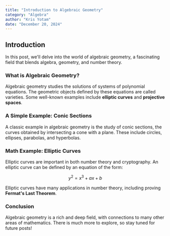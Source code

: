 ```yaml
---
title: "Introduction to Algebraic Geometry"
category: "Algebra"
author: "Kris Yotam"
date: "December 20, 2024"
---
```


## Introduction

In this post, we'll delve into the world of algebraic geometry, a fascinating field that blends algebra, geometry, and number theory. 

### What is Algebraic Geometry?

Algebraic geometry studies the solutions of systems of polynomial equations. The geometric objects defined by these equations are called varieties. Some well-known examples include **elliptic curves** and **projective spaces**.

### A Simple Example: Conic Sections

A classic example in algebraic geometry is the study of conic sections, the curves obtained by intersecting a cone with a plane. These include circles, ellipses, parabolas, and hyperbolas.

### Math Example: Elliptic Curves

Elliptic curves are important in both number theory and cryptography. An elliptic curve can be defined by an equation of the form:

$$
y^2 = x^3 + ax + b
$$

Elliptic curves have many applications in number theory, including proving **Fermat's Last Theorem**.

### Conclusion

Algebraic geometry is a rich and deep field, with connections to many other areas of mathematics. There is much more to explore, so stay tuned for future posts!
